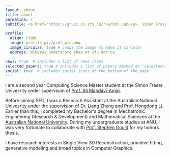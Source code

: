 ```yaml
---
layout: about
title: about
permalink: /
subtitle: <a href='https://gruvi.cs.sfu.ca/'>GrUVi Lab</a>. Simon Fraser University

profile:
  align: right
  image: profile_pic/prof_pic.png
  image_circular: true # crops the image to make it circular
  address: mingrui underscore zhao at sfu dot ca

news: true  # includes a list of news items
selected_papers: true # includes a list of papers marked as "selected={true}"
social: true  # includes social icons at the bottom of the page
---
```


I am a second year Computing Science Master student at the Simon Fraser Univesrity under supervison of [Prof. Ali Mahdavi-Amiri](https://arash-mham.github.io/).

Before joining SFU, I was a Research Assistant at the Australian National Univesrity under the supervision of [Dr. Liang Zheng](https://zheng-lab.cecs.anu.edu.au/) and [Prof. Hongdong Li](http://users.cecs.anu.edu.au/~hongdong/). Earlier than this, I completed my Bachelor's degree in Mechatronic Engineering (Research & Development) and Mathematical Sciences at the [Australian National University](https://www.anu.edu.au/). During my undergraduate studies at ANU, I was very fortunate to collaborate with [Prof. Stephen Gould](http://users.cecs.anu.edu.au/~sgould/) for my honors thesis.

I have research interests in Single View 3D Reconstruction, primitive fitting, generative modeling and broad topics in Computer Graphics.
